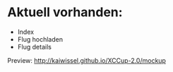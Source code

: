# Aktuell vorhanden:

- Index
- Flug hochladen
- Flug details

Preview: http://kaiwissel.github.io/XCCup-2.0/mockup
